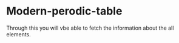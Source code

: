# Modern-perodic-table
Through this you will vbe able to fetch the information about the all elements.
